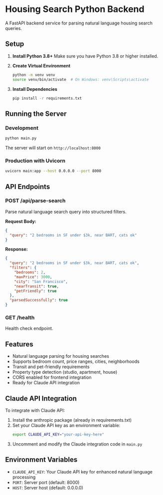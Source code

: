 # Housing Search Python Backend

A FastAPI backend service for parsing natural language housing search queries.

## Setup

1. **Install Python 3.8+**
   Make sure you have Python 3.8 or higher installed.

2. **Create Virtual Environment**
   ```bash
   python -m venv venv
   source venv/bin/activate  # On Windows: venv\Scripts\activate
   ```

3. **Install Dependencies**
   ```bash
   pip install -r requirements.txt
   ```

## Running the Server

### Development
```bash
python main.py
```

The server will start on `http://localhost:8000`

### Production with Uvicorn
```bash
uvicorn main:app --host 0.0.0.0 --port 8000
```

## API Endpoints

### POST /api/parse-search
Parse natural language search query into structured filters.

**Request Body:**
```json
{
  "query": "2 bedrooms in SF under $3k, near BART, cats ok"
}
```

**Response:**
```json
{
  "query": "2 bedrooms in SF under $3k, near BART, cats ok",
  "filters": {
    "bedrooms": 2,
    "maxPrice": 3000,
    "city": "San Francisco",
    "nearTransit": true,
    "petFriendly": true
  },
  "parsedSuccessfully": true
}
```

### GET /health
Health check endpoint.

## Features

- Natural language parsing for housing searches
- Supports bedroom count, price ranges, cities, neighborhoods
- Transit and pet-friendly requirements
- Property type detection (studio, apartment, house)
- CORS enabled for frontend integration
- Ready for Claude API integration

## Claude API Integration

To integrate with Claude API:

1. Install the anthropic package (already in requirements.txt)
2. Set your Claude API key as an environment variable:
   ```bash
   export CLAUDE_API_KEY="your-api-key-here"
   ```
3. Uncomment and modify the Claude integration code in `main.py`

## Environment Variables

- `CLAUDE_API_KEY`: Your Claude API key for enhanced natural language processing
- `PORT`: Server port (default: 8000)
- `HOST`: Server host (default: 0.0.0.0)
